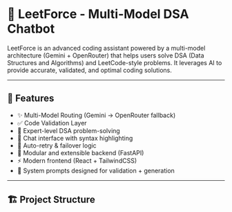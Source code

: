 # 🤖 LeetForce - Multi-Model DSA Chatbot

LeetForce is an advanced coding assistant powered by a multi-model architecture (Gemini + OpenRouter) that helps users solve DSA (Data Structures and Algorithms) and LeetCode-style problems. It leverages AI to provide accurate, validated, and optimal coding solutions.

---

## 🚀 Features

- ✨ Multi-Model Routing (Gemini → OpenRouter fallback)
- ✅ Code Validation Layer
- 🧠 Expert-level DSA problem-solving
- 💬 Chat interface with syntax highlighting
- 🔄 Auto-retry & failover logic
- 🧪 Modular and extensible backend (FastAPI)
- ⚡ Modern frontend (React + TailwindCSS)
- 🧾 System prompts designed for validation + generation

---

## 🏗️ Project Structure

